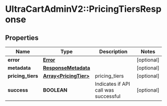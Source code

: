# UltraCartAdminV2::PricingTiersResponse

## Properties
Name | Type | Description | Notes
------------ | ------------- | ------------- | -------------
**error** | [**Error**](Error.md) |  | [optional] 
**metadata** | [**ResponseMetadata**](ResponseMetadata.md) |  | [optional] 
**pricing_tiers** | [**Array&lt;PricingTier&gt;**](PricingTier.md) | pricing_tiers | [optional] 
**success** | **BOOLEAN** | Indicates if API call was successful | [optional] 



